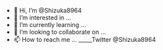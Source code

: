 - 👋 Hi, I’m @Shizuka8964
- 👀 I’m interested in ...
- 🌱 I’m currently learning ...
- 💞️ I’m looking to collaborate on ...
- 📫 How to reach me ... _____Twitter @Shizuka8964

<!---
Shizuka8964/Shizuka8964 is a ✨ special ✨ repository because its `README.md` (this file) appears on your GitHub profile.
You can click the Preview link to take a look at your changes.
--->
